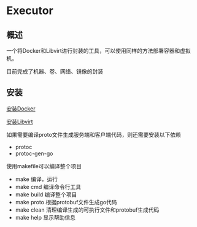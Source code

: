 # Executor

##  概述

一个将Docker和Libvirt进行封装的工具，可以使用同样的方法部署容器和虚拟机。

目前完成了机器、卷、网络、镜像的封装

## 安装

[安装Docker](https://docs.docker.com/engine/install/)

[安装Libvirt](https://help.ubuntu.com/community/KVM/Installation)

如果需要编译proto文件生成服务端和客户端代码，则还需要安装以下依赖

- protoc
- protoc-gen-go

使用makefile可以编译整个项目

- make 编译，运行
- make cmd 编译命令行工具
- make build 编译整个项目
- make proto 根据protobuf文件生成go代码
- make clean 清理编译生成的可执行文件和protobuf生成代码
- make help  显示帮助信息
